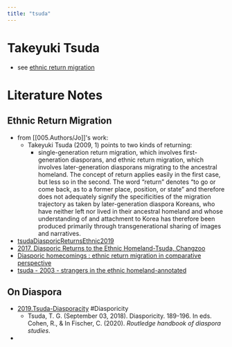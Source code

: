 ```yaml
---
title: "tsuda"
---
```

# Takeyuki Tsuda

- see [ethnic return migration](001.Notes/ethnic%20return%20migration.md)

# Literature Notes

## Ethnic Return Migration
- from [[005.Authors/Jo]]'s work:
	- Takeyuki Tsuda (2009, 1) points to two kinds of returning: 
		- single-generation return migration, which involves first-generation diasporans, and ethnic return migration, which involves later-generation diasporans migrating to the ancestral homeland. The concept of return applies easily in the first case, but less so in the second. The word “return” denotes “to go or come back, as to a former place, position, or state” and therefore does not adequately signify the specificities of the migration trajectory as taken by later-generation diaspora Koreans, who have neither left nor lived in their ancestral homeland and whose understanding of and attachment to Korea has therefore been produced primarily through transgenerational sharing of images and narratives.
- [tsudaDiasporicReturnsEthnic2019](tsudaDiasporicReturnsEthnic2019)
- [2017. Diasporic Returns to the Ethnic Homeland-Tsuda, Changzoo](002.Literature%20Notes/2017.%20Diasporic%20Returns%20to%20the%20Ethnic%20Homeland-Tsuda,%20Changzoo.md)
- [Diasporic homecomings : ethnic return migration in comparative perspective](https://www.semanticscholar.org/paper/ff8cc0f11ac3c6a54e29e94f474c2cdc661a9aef)
- [tsuda - 2003 - strangers in the ethnic homeland-annotated](Attachments/PDFs/tsuda%20-%202003%20-%20strangers%20in%20the%20ethnic%20homeland-annotated.pdf)



## On Diaspora
- [2019.Tsuda-Diasporacity](002.Literature%20Notes/2019.Tsuda-Diasporacity.md) #Diasporicity 
	- Tsuda, T. G. (September 03, 2018). Diasporicity. 189-196. In eds. Cohen, R., & In Fischer, C. (2020). _Routledge handbook of diaspora studies_.
- 